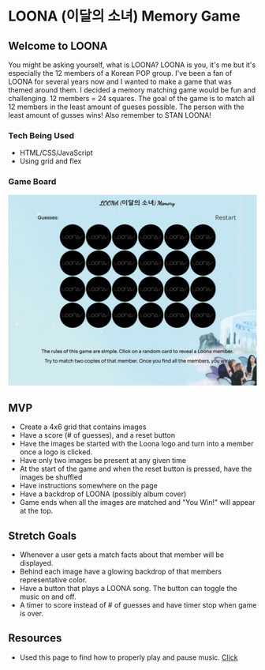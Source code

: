 # LOONA (이달의 소녀) Memory Game


## Welcome to LOONA
You might be asking yourself, what is LOONA? LOONA is you, it's me but it's especially the 12 members of a Korean POP group. I've been a fan of LOONA for several years now and I wanted to make a game that was themed around them. I decided a memory matching game would be fun and challenging. 12 members = 24 squares. The goal of the game is to match all 12 members in the least amount of gueses possible. The person with the least amount of gusses wins! Also remember to STAN LOONA! 

### Tech Being Used
* HTML/CSS/JavaScript
* Using grid and flex


### Game Board
![Game Board](./images/Loona-Memory-Game.jpg)


## MVP
* Create a 4x6 grid that contains images
* Have a score (# of guesses), and a reset button
* Have the images be started with the Loona logo and turn into a member once a logo is clicked.
* Have only two images be present at any given time
* At the start of the game and when the reset button is pressed, have the images be shuffled
* Have instructions somewhere on the page
* Have a backdrop of LOONA (possibly album cover)
* Game ends when all the images are matched and "You Win!" will appear at the top.

## Stretch Goals
* Whenever a user gets a match facts about that member will be displayed.
* Behind each image have a glowing backdrop of that members representative color.
* Have a button that plays a LOONA song. The button can toggle the music on and off.
* A timer to score instead of # of guesses and have timer stop when game is over.

## Resources
* Used this page to find how to properly play and pause music. <a href="https://forum.freecodecamp.org/t/how-to-play-mp3-in-the-background-music-automatically/308554l">Click</a>